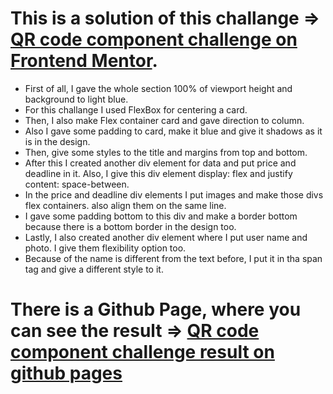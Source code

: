 # This is a solution of this challange => [QR code component challenge on Frontend Mentor](https://www.frontendmentor.io/challenges/nft-preview-card-component-SbdUL_w0U).

- First of all, I gave the whole section 100% of viewport height and background to light blue.
- For this challange I used FlexBox for centering a card.
- Then, I also make Flex container card and gave direction to column.
- Also I gave some padding to card, make it blue and give it shadows as it is in the design.
- Then, give some styles to the title and margins from top and bottom.
- After this I created another div element for data and put price and deadline in it. Also, I give this div element display: flex and justify content: space-between.
- In the price and deadline div elements I put images and make those divs flex containers. also align them on the same line.
- I gave some padding bottom to this div and make a border bottom because there is a bottom border in the design too.
- Lastly, I also created another div element where I put user name and photo. I give them flexibility option too.
- Because of the name is different from the text before, I put it in tha span tag and give a different style to it.

# There is a Github Page, where you can see the result => [QR code component challenge result on github pages](https://chkhikvadzeg.github.io/nft-preview-card-component/)